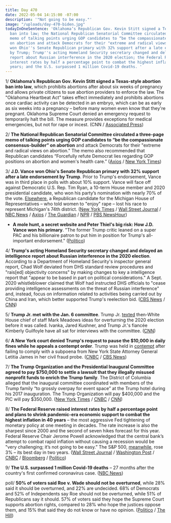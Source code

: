 ```yaml
---
title: Day 470
date: 2022-05-04 14:15:00 -07:00
description: '"Not going to be easy."'
image: "/uploads/day-470-biden.jpg"
todayInOneSentence: 'Oklahoma’s Republican Gov. Kevin Stitt signed a Texas-style abortion
  ban into law; the National Republican Senatorial Committee circulated a three-page
  memo of talking points urging GOP candidates to “be the compassionate consensus-builder”
  on abortion and attack Democrats for their "extreme and radical views"; J.D. Vance
  won Ohio''s Senate Republican primary with 32% support after a late endorsement
  by Trump; Trump''s acting Homeland Security secretary changed and delayed an intelligence
  report about Russian interference in the 2020 election; the Federal Reserve raised
  interest rates by half a percentage point to combat the highest inflation in 40
  years; and the U.S. surpassed 1 million Covid-19 deaths. '
---
```


1/ **Oklahoma’s Republican Gov. Kevin Stitt signed a Texas-style abortion ban into law**, which prohibits abortions after about six weeks of pregnancy and allows private citizens to sue abortion providers to enforce the law. The "Oklahoma Heartbeat Act" takes effect immediately and prohibits abortions once cardiac activity can be detected in an embryo, which can be as early as six weeks into a pregnancy – before many women even know that they're pregnant. Oklahoma Supreme Court denied an emergency request to temporarily halt the bill. The measure provides exceptions for medical emergencies, but not for rape or incest. (CNN / [Associated Press](https://apnews.com/article/abortion-us-supreme-court-health-texas-oklahoma-528aede70223d68dd5ed09160098445f))

2/ **The National Republican Senatorial Committee circulated a three-page memo of talking points urging GOP candidates to “be the compassionate consensus-builder” on abortion** and attack Democrats for their "extreme and radical views on abortion." The memo also recommended that Republican candidates “Forcefully refute Democrat lies regarding GOP positions on abortion and women's health care.” ([Axios](https://www.axios.com/2022/05/03/senate-republicans-abortion-talking-points) / [New York Times](https://www.nytimes.com/live/2022/05/04/us/roe-v-wade-supreme-court-abortion))

3/ **J.D. Vance won Ohio's Senate Republican primary with 32% support after a late endorsement by Trump**. Prior to Trump's endorsement, Vance was in third place in polls with about 10% support. Vance will face off against Democratic U.S. Rep. Tim Ryan, a 10-term House member and 2020 presidential candidate, who won his party’s nomination with nearly 70% of the vote. [Elsewhere](https://www.newsweek.com/robert-regan-gop-candidate-told-women-enjoy-rape-loses-race-michigan-1703331), a Republican candidate for the Michigan House of Representatives – who told women to "enjoy" rape – lost his race to represent Michigan's 74th district. ([New York Times](https://www.nytimes.com/2022/05/03/us/politics/vance-wins-trump-senate-primary-ohio.html) / [Wall Street Journal](https://www.wsj.com/articles/j-d-vance-tim-ryan-set-to-battle-for-ohio-blue-collar-voters-in-november-11651678837) / [NBC News](https://www.nbcnews.com/politics/2022-election/vances-ohio-win-showcases-trumps-endorsement-power-rcna26429) / [Axios](https://www.axios.com/2022/05/04/jd-vance-trump-ohio-senate) / [The Guardian](https://www.theguardian.com/us-news/2022/may/03/donald-trump-backed-candidate-jd-vance-wins-ohio-senate-republican-primary) / [NPR](https://www.npr.org/2022/05/03/1095512720/ohio-democratic-senate-primary-results) / [PBS NewsHour](https://www.pbs.org/newshour/politics/tim-ryan-wins-ohio-democratic-senate-primary))

* **A mole hunt, a secret website and Peter Thiel's big risk: How J.D. Vance won his primary**. "The former Trump critic leaned on a super PAC and his billionaire patron to put him in position for Trump's all-important endorsement." ([Politico](https://www.politico.com/news/2022/05/03/jd-vance-win-ohio-primary-00029881))

4/ **Trump's acting Homeland Security secretary changed and delayed an intelligence report about Russian interference in the 2020 election**. According to a Department of Homeland Security's inspector general report, Chad Wolf deviated from DHS standard review procedures and "rais\[ed\] objectivity concerns" by making changes to key a intelligence report that "appear to be based in part on political considerations." A Sept. 2020 whistleblower claimed that Wolf had instructed DHS officials to "cease providing intelligence assessments on the threat of Russian interference" and, instead, focus on information related to activities being carried out by China and Iran, which better supported Trump's reelection bid. ([CBS News](https://www.cbsnews.com/news/trump-russia-election-interference-dhs-chad-wolf/) / [CNN](https://www.cnn.com/2022/05/03/politics/donald-trump-russian-interference-election-politics/index.html))

5/ **Trump Jr. met with the Jan. 6 committee**. Trump Jr. [texted](https://whatthefuckjusthappenedtoday.com/2022/04/11/day-447/#2-trump-jr-texted-then-white-house-c) then-White House chief of staff Mark Meadows ideas for overturning the 2020 election before it was called. Ivanka, Jared Kushner, and Trump Jr.'s fiancée Kimberly Guilfoyle have all sat for interviews with the committee. ([CNN](https://www.cnn.com/2022/05/04/politics/donald-trump-jr-january-6-committee/index.html))

6/ **A New York court denied Trump's request to pause the $10,000 in daily fines while he appeals a contempt order**. Trump was held in [contempt](https://whatthefuckjusthappenedtoday.com/2022/04/25/day-461/#1-a-new-york-judge-held-trump-in-con) after failing to comply with a subpoena from New York State Attorney General Letitia James in her civil fraud probe. ([CNBC](https://www.cnbc.com/2022/05/03/trump-loses-bid-to-stay-new-york-contempt-of-court-order-and-avoid-10k-daily-fine.html) / [CBS News](https://www.cbsnews.com/news/trump-contempt-court-denies-halt-10000-dollar-daily-fine/))

7/ **The Trump Organization and the Presidential Inaugural Committee agreed to pay $750,000 to settle a lawsuit that they illegally misused nonprofit funds to enrich the Trump family**. The District of Columbia alleged that the inaugural committee coordinated with members of the Trump family “to grossly overpay for event space” at the Trump hotel during his 2017 inauguration. The Trump Organization will pay $400,000 and the PIC will pay $350,000. ([New York Times](https://www.nytimes.com/2022/05/03/us/politics/trump-hotel-lawsuit-settlement.html) / [CNBC](https://www.cnbc.com/2022/05/03/trump-organization-presidential-inaugural-committee-settle-dc-lawsuit-.html) / [CNN](https://www.cnn.com/2022/05/03/politics/trump-organization-inauguration-funds/index.html))

8/ **The Federal Reserve raised interest rates by half a percentage point and plans to shrink pandemic-era economic support to combat the highest inflation in 40 years** – the most aggressive Fed tightening of monetary policy at one meeting in decades. The rate increase is also the sharpest since 2000 and the second of seven hikes forecast for this year.  Federal Reserve Chair Jerome Powell acknowledged that the central bank’s attempt to combat rapid inflation without causing a recession would be "very challenging; it’s not going to be easy.” The S&P 500, [meanwhile](https://www.nytimes.com/live/2022/05/04/business/fed-meeting-rates-inflation/stocks-struggle-to-find-direction-ahead-of-the-feds-interest-rate-decision?smid=url-copy), rose 3% – its best day in two years. ([Wall Street Journal](https://www.wsj.com/articles/fed-approves-half-point-interest-rate-rise-ratcheting-up-its-inflation-fight-11651687201) / [Washington Post](https://www.washingtonpost.com/us-policy/2022/05/04/fed-rate-hike-inflation-may/) / [CNBC](https://www.cnbc.com/2022/05/04/fed-raises-rates-by-half-a-percentage-point-the-biggest-hike-in-two-decades-to-fight-inflation.html) / [Bloomberg](https://www.bloomberg.com/news/articles/2022-05-04/fed-hikes-rates-half-point-will-shrink-assets-to-curb-inflation?sref=MIBMEEoj) / [Politico](https://www.politico.com/news/2022/05/04/fed-inflation-new-era-economy-00029928))

9/ **The U.S. surpassed 1 million Covid-19 deaths** – 27 months after the country's first confirmed coronavirus case. ([NBC News](https://www.nbcnews.com/news/us-news/covids-toll-us-reaches-1-million-deaths-unfathomable-number-rcna22105))

poll/ **50% of voters said Roe v. Wade should not be overturned**, while 28% said it should be overturned, and 22% are undecided. 68% of Democrats and 52% of Independents say Roe should not be overturned, while 51% of Republicans say it should. 57% of voters said they hope the Supreme Court supports abortion rights, compared to 28% who hope the justices oppose them, and 15% that said they do not know or have no opinion. ([Politico](https://www.politico.com/news/2022/05/04/poll-roe-v-wade-00029889) / [The Hill](https://thehill.com/policy/healthcare/3476671-57-percent-in-new-poll-want-supreme-court-to-support-abortion-rights/))